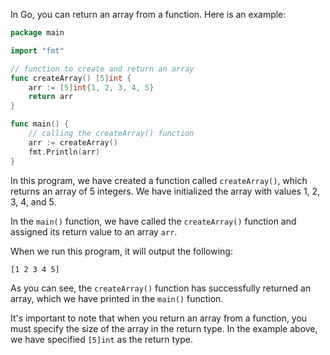 In Go, you can return an array from a function. Here is an example:

```go
package main

import "fmt"

// function to create and return an array
func createArray() [5]int {
    arr := [5]int{1, 2, 3, 4, 5}
    return arr
}

func main() {
    // calling the createArray() function
    arr := createArray()
    fmt.Println(arr)
}
```

In this program, we have created a function called `createArray()`, which returns an array of 5 integers. We have initialized the array with values 1, 2, 3, 4, and 5.

In the `main()` function, we have called the `createArray()` function and assigned its return value to an array `arr`.

When we run this program, it will output the following:

```
[1 2 3 4 5]
```

As you can see, the `createArray()` function has successfully returned an array, which we have printed in the `main()` function.

It's important to note that when you return an array from a function, you must specify the size of the array in the return type. In the example above, we have specified `[5]int` as the return type.